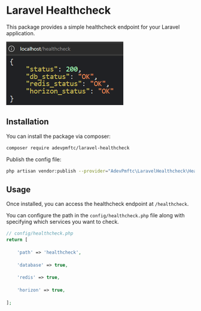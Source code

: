 # Laravel Healthcheck

This package provides a simple healthcheck endpoint for your Laravel application.

![Import Action](https://raw.githubusercontent.com/adevpmftc/laravel-healthcheck/master/docs/healthcheck.png)

## Installation

You can install the package via composer:

```bash
composer require adevpmftc/laravel-healthcheck
```

Publish the config file:

```bash
php artisan vendor:publish --provider="AdevPmftc\LaravelHealthcheck\HealthcheckServiceProvider"
```

## Usage

Once installed, you can access the healthcheck endpoint at `/healthcheck`.

You can configure the path in the `config/healthcheck.php` file along with specifying which services you want to check.

```php
// config/healthcheck.php
return [

    'path' => 'healthcheck',

    'database' => true,

    'redis' => true,

    'horizon' => true,

];
```
